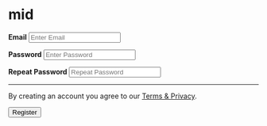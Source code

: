 # mid
<label for="email"><b>Email</b></label>
<input type="text" placeholder="Enter Email" name="email" id="email" required>

<label for="psw"><b>Password</b></label>
<input type="password" placeholder="Enter Password" name="psw" id="psw" required>

<label for="psw-repeat"><b>Repeat Password</b></label>
<input type="password" placeholder="Repeat Password" name="psw-repeat" id="psw-repeat" required>
<hr>

<p>By creating an account you agree to our <a href="#">Terms & Privacy</a>.</p>
<button type="submit" class="registerbtn">Register</button>
